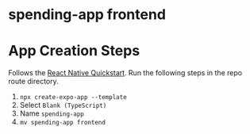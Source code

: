 # spending-app frontend

# App Creation Steps
Follows the [React Native Quickstart](https://reactnative.dev/docs/environment-setup). Run the following steps in the repo route directory.
1. `npx create-expo-app --template`
2. Select `Blank (TypeScript)`
3. Name `spending-app`
4. `mv spending-app frontend`

